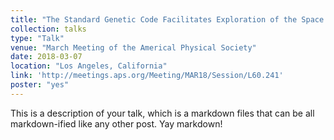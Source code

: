 ```yaml
---
title: "The Standard Genetic Code Facilitates Exploration of the Space of Functional Nucleotide Sequences"
collection: talks
type: "Talk"
venue: "March Meeting of the Americal Physical Society"
date: 2018-03-07
location: "Los Angeles, California"
link: 'http://meetings.aps.org/Meeting/MAR18/Session/L60.241'
poster: "yes"
---
```


This is a description of your talk, which is a markdown files that can be all markdown-ified like any other post. Yay markdown!

